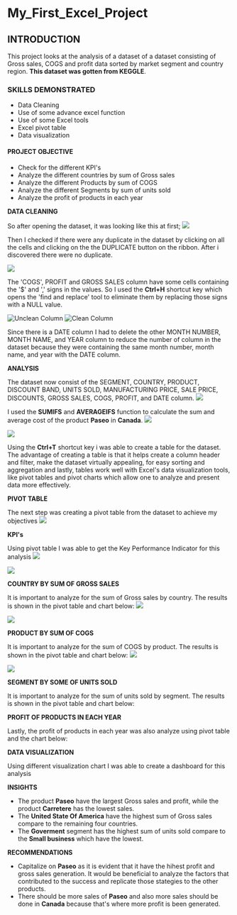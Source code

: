 # My_First_Excel_Project

## INTRODUCTION
This project looks at the analysis of a dataset of a dataset consisting of  Gross sales, COGS and profit data sorted by market segment and country region. **This dataset was gotten from KEGGLE**.
### SKILLS DEMONSTRATED
- Data Cleaning
- Use of some advance excel function
- Use of some Excel tools
- Excel pivot table
- Data visualization
#### PROJECT OBJECTIVE
- Check for the different KPI's
- Analyze the different countries by sum of Gross sales
- Analyze the different Products by  sum of COGS
- Analyze the different Segments by sum of units sold
- Analyze the  profit of products in each year

**DATA CLEANING**

So after opening the dataset, it was looking like this at first;
![](https://github.com/festusaigbogun/My_First_Excel_Project/blob/main/Images/EXCEL_iF0TgYaGt9.png)


Then I checked if there were any duplicate in the dataset by clicking on all the cells and clicking on the the DUPLICATE button on the ribbon. After i discovered there were no duplicate.

![](https://github.com/festusaigbogun/My_First_Excel_Project/blob/main/Images/dNxJVEddA0%20(2).png)


The 'COGS', PROFIT and GROSS SALES column have some cells containing the '$' and ',' signs in the values. So I used the **Ctrl+H** shortcut key which opens the 'find and replace' tool to eliminate them by replacing those signs with a NULL value.

![Unclean Column ](https://github.com/festusaigbogun/My_First_Excel_Project/blob/main/Images/EXCEL_eIRPzKlxnJ%20(2).png)  ![Clean Column](https://github.com/festusaigbogun/My_First_Excel_Project/blob/main/Images/EXCEL_JjohoKpUpF%20(2).png)


Since there is a DATE column I had to delete the other MONTH NUMBER, MONTH NAME, and YEAR column to reduce the number of column in the dataset because they were containing the same month number, month name, and year with the DATE column.

**ANALYSIS**

The dataset now consist of the SEGMENT, COUNTRY, PRODUCT, DISCOUNT BAND, UNITS SOLD, MANUFACTURING PRICE, SALE PRICE, DISCOUNTS, GROSS SALES, COGS, PROFIT, and DATE column.
![](https://github.com/festusaigbogun/My_First_Excel_Project/blob/main/Images/EXCEL_eXlUJgw7dP.png)

I used the **SUMIFS** and **AVERAGEIFS** function to calculate the sum and average cost of the product **Paseo** in **Canada**.
![](https://github.com/festusaigbogun/My_First_Excel_Project/blob/main/Images/EXCEL_KciyWeNODX~2.png)

![](https://github.com/festusaigbogun/My_First_Excel_Project/blob/main/Images/EXCEL_JjohoKpUpF.png)

Using the **Ctrl+T** shortcut key i was able to create a table for the dataset. The advantage of creating a table is that it helps create a column header and filter, make the dataset virtually appealing, for easy sorting and aggregation and lastly, tables work well with Excel's data visualization tools, like pivot tables and pivot charts which allow one to analyze and present data more effectively.

**PIVOT TABLE**

The next step was creating a pivot table from the dataset to achieve my objectives
![](https://github.com/festusaigbogun/My_First_Excel_Project/blob/main/Images/EXCEL_Cnxx755S6A.png) 

**KPI's**

Using pivot table I was able to get the Key Performance Indicator for this analysis
![](https://github.com/festusaigbogun/My_First_Excel_Project/blob/main/Images/EXCEL_4XMwo9jErn~2.png) 

![](https://github.com/festusaigbogun/My_First_Excel_Project/blob/main/Images/EXCEL_70O5BxgmBh~4.png) 

**COUNTRY BY SUM OF GROSS SALES**

It is important to analyze for the sum of Gross sales by country. The results is shown in the pivot table and chart below:
![](https://github.com/festusaigbogun/My_First_Excel_Project/blob/main/Images/EXCEL_9HhoAjZN3Z~2.png) 

![](https://github.com/festusaigbogun/My_First_Excel_Project/blob/main/Images/EXCEL_v950OurQTN~2.png) 

**PRODUCT BY SUM OF COGS**

It is important to analyze for the sum of COGS  by product. The results is shown in the pivot table and chart below:
![](https://github.com/festusaigbogun/My_First_Excel_Project/blob/main/Images/EXCEL_dAXqiWu4x1~2.png) 

![](https://github.com/festusaigbogun/My_First_Excel_Project/blob/main/Images/EXCEL_v950OurQTN~3.png) 

**SEGMENT BY SOME OF UNITS SOLD**

It is important to analyze for the sum of units sold  by segment. The results is shown in the pivot table and chart below:


**PROFIT OF PRODUCTS IN EACH YEAR**

Lastly, the profit of products in each year was also analyze using pivot table and the chart below:

**DATA VISUALIZATION**

Using different visualization chart I was able to create a dashboard for this analysis

**INSIGHTS**

* The product **Paseo** have the largest Gross sales and profit, while the product **Carretere** has the lowest sales.
* The **United State Of America** have the highest sum of Gross sales compare to the remaining four countries.
* The **Goverment** segment has the highest sum of units sold compare to the **Small business** which have the lowest.

**RECOMMENDATIONS**
  
* Capitalize on **Paseo** as it is evident that it have the hihest profit and gross sales generation. It would be beneficial to analyze the factors that contributed to the success and replicate those stategies to the other products.
* There should be more sales of **Paseo** and also more sales should be done in **Canada** because that's where more profit is been generated.



